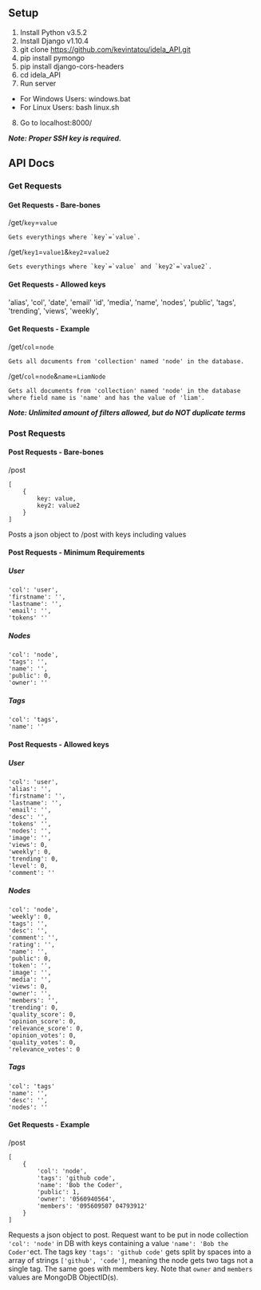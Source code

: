 ## Setup
1. Install Python v3.5.2
2. Install Django v1.10.4
3. git clone https://github.com/kevintatou/idela_API.git
4. pip install pymongo
5. pip install django-cors-headers
6. cd idela_API
7. Run server
  * For Windows Users: windows.bat
  * For Linux Users: bash linux.sh
8. Go to localhost:8000/

***Note: Proper SSH key is required.***

## API Docs
### Get Requests
#### Get Requests - Bare-bones
/get/`key`=`value` 
```
Gets everythings where `key`=`value`.
```
/get/`key1`=`value1`&`key2`=`value2`
```
Gets everythings where `key`=`value` and `key2`=`value2`.
```
#### Get Requests - Allowed keys
'alias',
'col',
'date',
'email'
'id',
'media',
'name',
'nodes',
'public',
'tags',
'trending',
'views',
'weekly',
#### Get Requests - Example
/get/`col`=`node`
```
Gets all documents from 'collection' named 'node' in the database.
```
/get/`col`=`node`&`name`=`LiamNode`
```
Gets all documents from 'collection' named 'node' in the database 
where field name is 'name' and has the value of 'liam'.
```
***Note: Unlimited amount of filters allowed, but do NOT duplicate terms***

### Post Requests
#### Post Requests - Bare-bones
/post 
```
[
    {
        key: value,
        key2: value2
    }
]
```
Posts a json object to /post with keys including values
#### Post Requests - Minimum Requirements
##### User
```
'col': 'user',
'firstname': '',
'lastname': '',
'email': '',
'tokens' ''
```
##### Nodes
```
'col': 'node',
'tags': '',
'name': '',
'public': 0,
'owner': ''
```
##### Tags
```
'col': 'tags',
'name': ''
```
#### Post Requests - Allowed keys
##### User
```
'col': 'user',
'alias': '',
'firstname': '',
'lastname': '',
'email': '',
'desc': '',
'tokens' '',
'nodes': '',
'image': '',
'views': 0,
'weekly': 0,
'trending': 0,
'level': 0,
'comment': ''
```
##### Nodes
```
'col': 'node',
'weekly': 0,
'tags': '',
'desc': '',
'comment': '',
'rating': '',
'name': '',
'public': 0,
'token': '',
'image': '',
'media': '',
'views': 0,
'owner': '',
'members': '',
'trending': 0,
'quality_score': 0,
'opinion_score': 0,
'relevance_score': 0,
'opinion_votes': 0,
'quality_votes': 0,
'relevance_votes': 0
```
##### Tags
```
'col': 'tags'
'name': '',
'desc': '',
'nodes': ''
```
#### Get Requests - Example
/post
```
[
    {
        'col': 'node',
        'tags': 'github code',
        'name': 'Bob the Coder',
        'public': 1,
        'owner': '0560940564',
        'members': '095609507 04793912'
    }
]
```
Requests a json object to post. Request want to be put in node collection `'col': 'node'` in DB with keys containing a value `'name': 'Bob the Coder'`ect. The tags key `'tags': 'github code'` gets split by spaces into a array of strings `['github', 'code']`, meaning the node gets two tags not a single tag. The same goes with members key. Note that `owner` and `members` values are MongoDB ObjectID(s).
